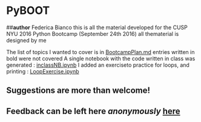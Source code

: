 # PyBOOT
##__author__ Federica Bianco
 this is all the material developed for the CUSP NYU 2016 Python Bootcamp (September 24th 2016)
 all thematerial is designed by me 

 The list of topics I wanted to cover is in [BootcampPlan.md](BootcampPlan.md)
 entries written in bold were not covered
 A single notebook with the code written in class was generated : [inclassNB.ipynb](inclassNB.ipynb)
 I added an exerciseto practice for loops, and printing : [LoopExercise.ipynb](LoopExercise.ipynb)

## Suggestions are more than welcome! 
## Feedback can be left here _anonymously_ [here](https://github.com/fedhere/PyBOOT)

